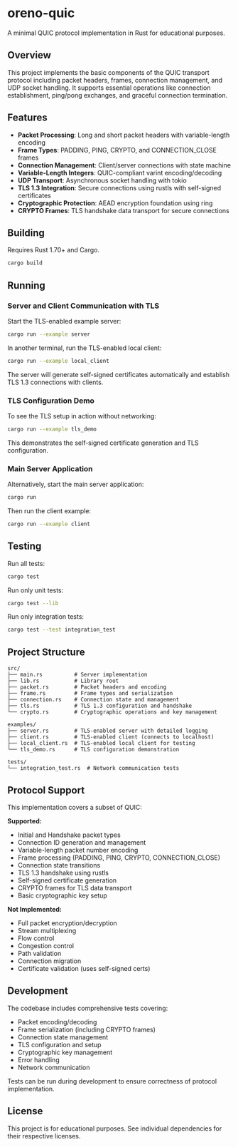 # oreno-quic

A minimal QUIC protocol implementation in Rust for educational purposes.

## Overview

This project implements the basic components of the QUIC transport protocol including packet headers, frames, connection management, and UDP socket handling. It supports essential operations like connection establishment, ping/pong exchanges, and graceful connection termination.

## Features

- **Packet Processing**: Long and short packet headers with variable-length encoding
- **Frame Types**: PADDING, PING, CRYPTO, and CONNECTION_CLOSE frames
- **Connection Management**: Client/server connections with state machine
- **Variable-Length Integers**: QUIC-compliant varint encoding/decoding
- **UDP Transport**: Asynchronous socket handling with tokio
- **TLS 1.3 Integration**: Secure connections using rustls with self-signed certificates
- **Cryptographic Protection**: AEAD encryption foundation using ring
- **CRYPTO Frames**: TLS handshake data transport for secure connections

## Building

Requires Rust 1.70+ and Cargo.

```bash
cargo build
```

## Running

### Server and Client Communication with TLS

Start the TLS-enabled example server:

```bash
cargo run --example server
```

In another terminal, run the TLS-enabled local client:

```bash
cargo run --example local_client
```

The server will generate self-signed certificates automatically and establish TLS 1.3 connections with clients.

### TLS Configuration Demo

To see the TLS setup in action without networking:

```bash
cargo run --example tls_demo
```

This demonstrates the self-signed certificate generation and TLS configuration.

### Main Server Application

Alternatively, start the main server application:

```bash
cargo run
```

Then run the client example:

```bash
cargo run --example client
```

## Testing

Run all tests:

```bash
cargo test
```

Run only unit tests:

```bash
cargo test --lib
```

Run only integration tests:

```bash
cargo test --test integration_test
```

## Project Structure

```
src/
├── main.rs          # Server implementation
├── lib.rs           # Library root
├── packet.rs        # Packet headers and encoding
├── frame.rs         # Frame types and serialization
├── connection.rs    # Connection state and management
├── tls.rs           # TLS 1.3 configuration and handshake
└── crypto.rs        # Cryptographic operations and key management

examples/
├── server.rs        # TLS-enabled server with detailed logging
├── client.rs        # TLS-enabled client (connects to localhost)
├── local_client.rs  # TLS-enabled local client for testing
└── tls_demo.rs      # TLS configuration demonstration

tests/
└── integration_test.rs  # Network communication tests
```

## Protocol Support

This implementation covers a subset of QUIC:

**Supported:**
- Initial and Handshake packet types
- Connection ID generation and management
- Variable-length packet number encoding
- Frame processing (PADDING, PING, CRYPTO, CONNECTION_CLOSE)
- Connection state transitions
- TLS 1.3 handshake using rustls
- Self-signed certificate generation
- CRYPTO frames for TLS data transport
- Basic cryptographic key setup

**Not Implemented:**
- Full packet encryption/decryption
- Stream multiplexing
- Flow control
- Congestion control
- Path validation
- Connection migration
- Certificate validation (uses self-signed certs)

## Development

The codebase includes comprehensive tests covering:
- Packet encoding/decoding
- Frame serialization (including CRYPTO frames)
- Connection state management
- TLS configuration and setup
- Cryptographic key management
- Error handling
- Network communication

Tests can be run during development to ensure correctness of protocol implementation.

## License

This project is for educational purposes. See individual dependencies for their respective licenses.